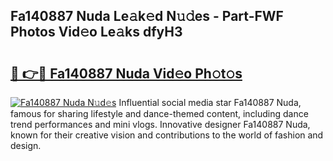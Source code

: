 ## Fa140887 Nuda Le𝚊k𝚎d N𝚞𝚍es - Part-FWF Photos Vid𝚎o Le𝚊ks dfyH3

# <h2><a href="http://fbfqj5m.evod.top/?m=Fa140887+Nuda">🔗 👉🔴 Fa140887 Nuda Vid𝚎o Ph𝚘t𝚘s</a></h2>

[![Fa140887 Nuda N𝚞d𝚎s](https://i.imgur.com/8V9OHl7.gif)](http://fbfqj5m.evod.top/?m=Fa140887+Nuda)
Influential social media star Fa140887 Nuda, famous for sharing lifestyle and dance-themed content, including dance trend performances and mini vlogs. Innovative designer Fa140887 Nuda, known for their creative vision and contributions to the world of fashion and design. 
